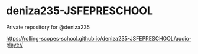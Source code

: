 # deniza235-JSFEPRESCHOOL
Private repository for @deniza235

https://rolling-scopes-school.github.io/deniza235-JSFEPRESCHOOL/audio-player/